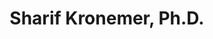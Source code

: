 ---
title: "Sharif Kronemer, Ph.D."
presenter_id: sharif_kronemer
permalink: /member_full_publications/sharif_kronemer
layout: member_all_publications
---